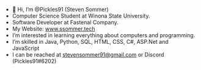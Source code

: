 - 👋 Hi, I’m @Pickles91 (Steven Sommer)
-  Computer Science Student at Winona State University.
-  Software Developer at Fastenal Company.
-  My Website: www.ssommer.tech
-  I’m interested in learning everything about computers and programming.
-  I’m skilled in Java, Python, SQL, HTML, CSS, C#, ASP.Net and JavaScript
-  I can be reached at stevensommer91@gmail.com or Discord (Pickles91#6202)

<!---
Pickles91/Pickles91 is a ✨ special ✨ repository because its `README.md` (this file) appears on your GitHub profile.
You can click the Preview link to take a look at your changes.
--->
